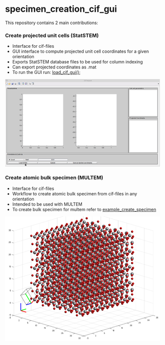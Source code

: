 # specimen_creation_cif_gui
This repository contains 2 main contributions:
 ### Create projected unit cells (StatSTEM)
 - Interface for cif-files
 - GUI interface to compute projected unit cell coordinates for a given orientation
 - Exports StatSTEM database files to be used for column indexing
 - Can export projected coordinates as .mat  
 - To run the GUI run: [load_cif_gui();](src/load_cif_gui.m)
  
![](imgs/demo.gif)
### Create atomic bulk specimen (MULTEM)
 - Interface for cif-files
 - Workflow to create atomic bulk specimen from cif-files in any orientation 
 - Intended to be used with MULTEM 
 - To create bulk specimen for multem refer to [example_create_specimen](example_create_specimen.m)

![](imgs/demo_b.png)


